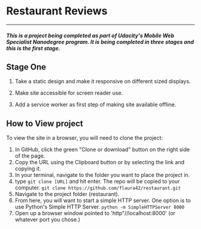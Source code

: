 # Restaurant Reviews
---
#### _This is a project being completed as part of Udacity's Mobile Web Specialist Nanodegree program.  It is being completed in three stages and this is the first stage._

## Stage One
1. Take a static design and make it responsive on different sized displays.

2. Make site accessible for screen reader use.

3. Add a service worker as first step of making site available offline.

## How to View project
To view the site in a browser, you will need to clone the project:
1. In GitHub, click the green "Clone or download" button on the right side of the page.
2. Copy the URL using the Clipboard button or by selecting the link and copying it.
3. In your terminal, navigate to the folder you want to place the project in.
4. type `git clone [URL]` and hit enter.  The repo will be copied to your computer.
`git clone https://github.com/flaura42/restaurant.git`
5. Navigate to the project folder (restaurant).
6. From here, you will want to start a simple HTTP server.  One option is to use Python's Simple HTTP Server.  `python -m SimpleHTTPServer 8000`
7. Open up a browser window pointed to 'http"//localhost:8000' (or whatever port you chose.)
